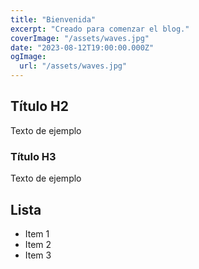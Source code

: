 ```yaml
---
title: "Bienvenida"
excerpt: "Creado para comenzar el blog."
coverImage: "/assets/waves.jpg"
date: "2023-08-12T19:00:00.000Z"
ogImage:
  url: "/assets/waves.jpg"
---
```


## Título H2

Texto de ejemplo

### Título H3

Texto de ejemplo

## Lista

- Item 1
- Item 2
- Item 3
